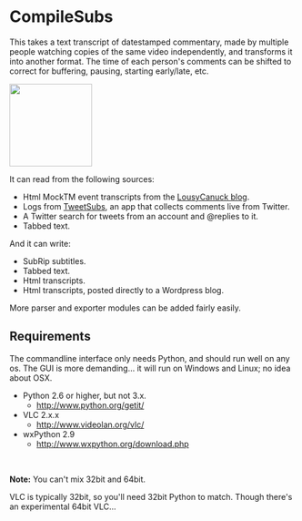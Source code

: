 CompileSubs
===========
This takes a text transcript of datestamped commentary, made by
multiple people watching copies of the same video independently, and
transforms it into another format. The time of each person's
comments can be shifted to correct for buffering, pausing, starting
early/late, etc.

<img src="https://raw.github.com/Vhati/CompileSubs/master/img/screenshot01.png" width="145px" height="auto" />

It can read from the following sources:
* Html MockTM event transcripts from the [LousyCanuck blog](http://freethoughtblogs.com/lousycanuck/?s=Mock+The+Movie+transcript).
* Logs from [TweetSubs](https://github.com/Vhati/TweetSubs), an app that collects comments live from Twitter.
* A Twitter search for tweets from an account and @replies to it.
* Tabbed text.

And it can write:
* SubRip subtitles.
* Tabbed text.
* Html transcripts.
* Html transcripts, posted directly to a Wordpress blog.

More parser and exporter modules can be added fairly easily.


Requirements
------------
The commandline interface only needs Python, and should run well
on any os. The GUI is more demanding... it will run on Windows
and Linux; no idea about OSX.

* Python 2.6 or higher, but not 3.x.
    * http://www.python.org/getit/
* VLC 2.x.x
    * http://www.videolan.org/vlc/
* wxPython 2.9
    * http://www.wxpython.org/download.php

&nbsp;

**Note:** You can't mix 32bit and 64bit.

VLC is typically 32bit, so you'll need 32bit Python to match. Though there's an experimental 64bit VLC...
